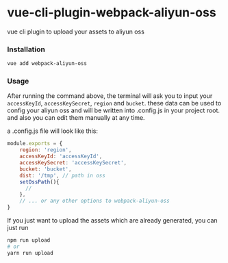 # vue-cli-plugin-webpack-aliyun-oss

vue cli plugin to upload your assets to aliyun oss



### Installation

```sh
vue add webpack-aliyun-oss
```



### Usage

After running the command above, the terminal will ask you to input your `accessKeyId`, `accessKeySecret`, `region` and  `bucket`. these data can be used to config your aliyun oss and will be written into .config.js in your project root. and also you can edit them manually at any time.



a .config.js file will look like this:

```js
module.exports = {
    region: 'region',
    accessKeyId: 'accessKeyId',
    accessKeySecret: 'accessKeySecret',
    bucket: 'bucket',
  	dist: '/tmp', // path in oss
  	setOssPath(){
      //
    },
  	// ... or any other options to webpack-aliyun-oss
}
```



If you just want to upload the assets which are already generated, you can just run

```sh
npm run upload
# or
yarn run upload
```

